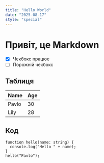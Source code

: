 ```yaml
---
title: "Hello World"
date: "2025-08-17"
style: "special"
---
```


# Привіт, це Markdown

- [x] Чекбокс працює
- [ ] Порожній чекбокс

## Таблиця

| Name  | Age |
|-------|-----|
| Pavlo | 30  |
| Lily  | 28  |

## Код

```tsx
function hello(name: string) {
  console.log("Hello " + name);
}
hello("Pavlo");

